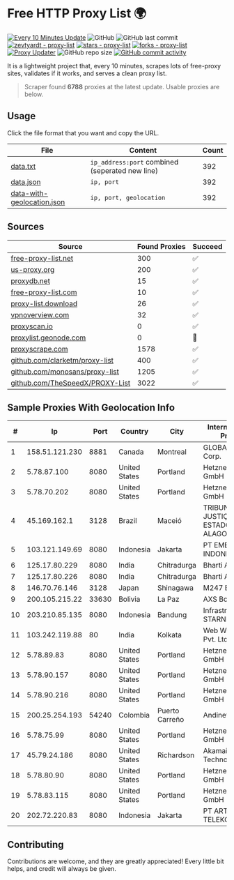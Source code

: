 
# Free HTTP Proxy List 🌍

[![Every 10 Minutes Update](https://github.com/mertguvencli/http-proxy-list/actions/workflows/main.yml/badge.svg?branch=main)](https://github.com/mertguvencli/http-proxy-list/actions/workflows/main.yml)
![GitHub](https://img.shields.io/github/license/mertguvencli/http-proxy-list)
![GitHub last commit](https://img.shields.io/github/last-commit/mertguvencli/http-proxy-list)
[![zevtyardt - proxy-list](https://img.shields.io/static/v1?label=zevtyardt&message=proxy-list&color=blue&logo=github)](https://github.com/zevtyardt/proxy-list "Go to GitHub repo")
[![stars - proxy-list](https://img.shields.io/github/stars/zevtyardt/proxy-list?style=social)](https://github.com/zevtyardt/proxy-list)
[![forks - proxy-list](https://img.shields.io/github/forks/zevtyardt/proxy-list?style=social)](https://github.com/zevtyardt/proxy-list)
[![Proxy Updater](https://github.com/zevtyardt/proxy-list/workflows/Proxy%20Updater/badge.svg)](https://github.com/zevtyardt/proxy-list/actions?query=workflow:"Proxy+Updater")
![GitHub repo size](https://img.shields.io/github/repo-size/zevtyardt/proxy-list)
[![GitHub commit activity](https://img.shields.io/github/commit-activity/m/zevtyardt/proxy-list?logo=commits)](https://github.com/zevtyardt/proxy-list/commits/main)

It is a lightweight project that, every 10 minutes, scrapes lots of free-proxy sites, validates if it works, and serves a clean proxy list.

> Scraper found **6788** proxies at the latest update. Usable proxies are below.

## Usage

Click the file format that you want and copy the URL.

|File|Content|Count|
|----|-------|-----|
|[data.txt](https://raw.githubusercontent.com/mertguvencli/http-proxy-list/main/proxy-list/data.txt)|`ip_address:port` combined (seperated new line)|392|
|[data.json](https://raw.githubusercontent.com/mertguvencli/http-proxy-list/main/proxy-list/data.json)|`ip, port`|392|
|[data-with-geolocation.json](https://raw.githubusercontent.com/mertguvencli/http-proxy-list/main/proxy-list/data-with-geolocation.json)|`ip, port, geolocation`|392|

## Sources

|Source|Found Proxies|Succeed|
|------|-------------|-------|
|[free-proxy-list.net](https://free-proxy-list.net)|300|✅|
|[us-proxy.org](https://www.us-proxy.org)|200|✅|
|[proxydb.net](http://proxydb.net)|15|✅|
|[free-proxy-list.com](https://free-proxy-list.com/?page=&port=&type%5B%5D=http&type%5B%5D=https&up_time=0&search=Search)|10|✅|
|[proxy-list.download](https://www.proxy-list.download/HTTP)|26|✅|
|[vpnoverview.com](https://vpnoverview.com/privacy/anonymous-browsing/free-proxy-servers)|32|✅|
|[proxyscan.io](https://www.proxyscan.io)|0|✅|
|[proxylist.geonode.com](https://proxylist.geonode.com/api/proxy-list?limit=300&page=1&sort_by=lastChecked&sort_type=desc&protocols=http,https)|0|🚫|
|[proxyscrape.com](https://api.proxyscrape.com/v2/?request=displayproxies&protocol=http&timeout=10000&country=all&ssl=all&anonymity=all)|1578|✅|
|[github.com/clarketm/proxy-list](https://raw.githubusercontent.com/clarketm/proxy-list/master/proxy-list-raw.txt)|400|✅|
|[github.com/monosans/proxy-list](https://raw.githubusercontent.com/monosans/proxy-list/main/proxies/http.txt)|1205|✅|
|[github.com/TheSpeedX/PROXY-List](https://raw.githubusercontent.com/TheSpeedX/PROXY-List/master/http.txt)|3022|✅|


## Sample Proxies With Geolocation Info

|#|Ip|Port|Country|City|Internet Service Provider|
|-|--|----|-------|----|-------------------------|
|1|158.51.121.230|8881|Canada|Montreal|GLOBALTELEHOST Corp.|
|2|5.78.87.100|8080|United States|Portland|Hetzner Online GmbH|
|3|5.78.70.202|8080|United States|Portland|Hetzner Online GmbH|
|4|45.169.162.1|3128|Brazil|Maceió|TRIBUNAL DE JUSTIÇA DO ESTADO DE ALAGOAS|
|5|103.121.149.69|8080|Indonesia|Jakarta|PT EMERIO INDONESIA|
|6|125.17.80.229|8080|India|Chitradurga|Bharti Airtel|
|7|125.17.80.226|8080|India|Chitradurga|Bharti Airtel|
|8|146.70.76.146|3128|Japan|Shinagawa|M247 Europe Infra|
|9|200.105.215.22|33630|Bolivia|La Paz|AXS Bolivia S. A.|
|10|203.210.85.135|8080|Indonesia|Bandung|Infrastruktur STARNET|
|11|103.242.119.88|80|India|Kolkata|Web Werks India Pvt. Ltd.|
|12|5.78.89.83|8080|United States|Portland|Hetzner Online GmbH|
|13|5.78.90.157|8080|United States|Portland|Hetzner Online GmbH|
|14|5.78.90.216|8080|United States|Portland|Hetzner Online GmbH|
|15|200.25.254.193|54240|Colombia|Puerto Carreño|Andinet ON Line|
|16|5.78.75.99|8080|United States|Portland|Hetzner Online GmbH|
|17|45.79.24.186|8080|United States|Richardson|Akamai Technologies, Inc.|
|18|5.78.80.90|8080|United States|Portland|Hetzner Online GmbH|
|19|5.78.83.115|8080|United States|Portland|Hetzner Online GmbH|
|20|202.72.220.83|8080|Indonesia|Jakarta|PT ARTHA TELEKOMINDO|



## Contributing

Contributions are welcome, and they are greatly appreciated! Every
little bit helps, and credit will always be given.

